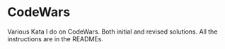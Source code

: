 # CodeWars
Various Kata I do on CodeWars. Both initial and revised solutions. All the instructions are in the READMEs.
